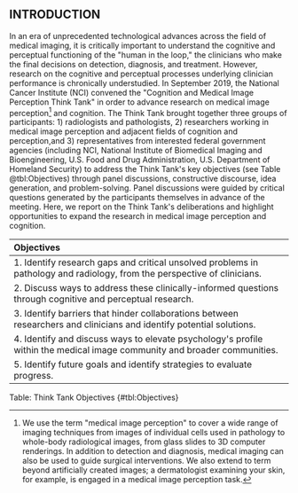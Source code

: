 ## INTRODUCTION
In an era of unprecedented technological advances across the field of medical imaging, it is critically important to understand the cognitive and perceptual functioning of the "human in the loop," the clinicians
who make the final decisions on detection, diagnosis, and treatment.
However, research on the cognitive and perceptual processes underlying clinician performance is chronically understudied.
In September 2019, the National Cancer Institute (NCI) convened the "Cognition and Medical Image Perception Think Tank" in order to advance research on medical image perception[^1] and cognition.
The Think Tank brought together three groups of participants: 1) radiologists and pathologists, 2)  researchers working in medical image perception and adjacent fields of cognition and perception,and 3) representatives from interested federal government agencies (including NCI, National Institute of Biomedical Imaging and Bioengineering, U.S. Food and Drug Administration, U.S. Department of Homeland Security) to address the Think Tank's key objectives (see Table @tbl:Objectives) through panel discussions, constructive discourse, idea generation, and problem-solving.
Panel discussions were guided by critical questions generated by the participants themselves in advance of the meeting.
Here, we report on the Think Tank's deliberations and highlight opportunities to expand the research in medical image perception and cognition.

| Objectives|
|:-------------|
| 1.  Identify research gaps and critical unsolved problems in pathology and radiology, from the perspective of clinicians.|
| 2.  Discuss ways to address these clinically-informed questions through cognitive and perceptual research.|
| 3.  Identify barriers that hinder collaborations between researchers and clinicians and identify potential solutions.|
| 4.  Identify and discuss ways to elevate psychology's profile within the medical image community and broader communities.|
| 5.  Identify future goals and identify strategies to evaluate progress.|

Table: Think Tank Objectives
{#tbl:Objectives}


[^1]: We use the term "medical image perception" to cover a wide range of imaging techniques from images of individual cells used in pathology to whole-body radiological images, from glass slides to 3D computer renderings.
In addition to detection and diagnosis, medical imaging can also be used to guide surgical interventions.
We also extend to term beyond artificially created images; a dermatologist examining your skin, for example, is engaged in a medical image perception task.
